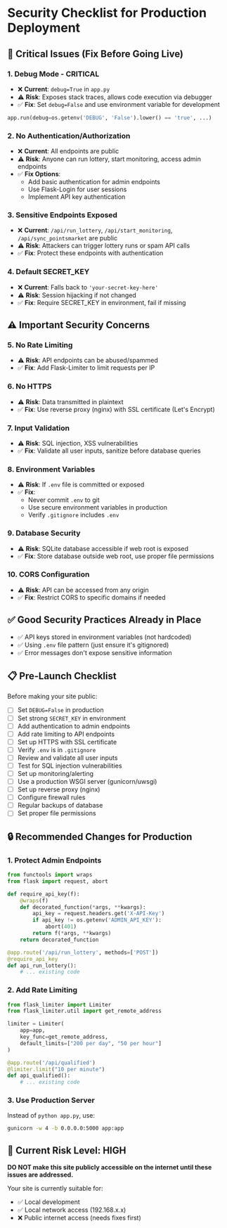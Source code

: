 # Security Checklist for Production Deployment

## 🚨 Critical Issues (Fix Before Going Live)

### 1. **Debug Mode - CRITICAL**
- ❌ **Current**: `debug=True` in `app.py`
- ⚠️ **Risk**: Exposes stack traces, allows code execution via debugger
- ✅ **Fix**: Set `debug=False` and use environment variable for development
```python
app.run(debug=os.getenv('DEBUG', 'False').lower() == 'true', ...)
```

### 2. **No Authentication/Authorization**
- ❌ **Current**: All endpoints are public
- ⚠️ **Risk**: Anyone can run lottery, start monitoring, access admin endpoints
- ✅ **Fix Options**:
  - Add basic authentication for admin endpoints
  - Use Flask-Login for user sessions
  - Implement API key authentication

### 3. **Sensitive Endpoints Exposed**
- ❌ **Current**: `/api/run_lottery`, `/api/start_monitoring`, `/api/sync_pointsmarket` are public
- ⚠️ **Risk**: Attackers can trigger lottery runs or spam API calls
- ✅ **Fix**: Protect these endpoints with authentication

### 4. **Default SECRET_KEY**
- ❌ **Current**: Falls back to `'your-secret-key-here'`
- ⚠️ **Risk**: Session hijacking if not changed
- ✅ **Fix**: Require SECRET_KEY in environment, fail if missing

## ⚠️ Important Security Concerns

### 5. **No Rate Limiting**
- ⚠️ **Risk**: API endpoints can be abused/spammed
- ✅ **Fix**: Add Flask-Limiter to limit requests per IP

### 6. **No HTTPS**
- ⚠️ **Risk**: Data transmitted in plaintext
- ✅ **Fix**: Use reverse proxy (nginx) with SSL certificate (Let's Encrypt)

### 7. **Input Validation**
- ⚠️ **Risk**: SQL injection, XSS vulnerabilities
- ✅ **Fix**: Validate all user inputs, sanitize before database queries

### 8. **Environment Variables**
- ⚠️ **Risk**: If `.env` file is committed or exposed
- ✅ **Fix**: 
  - Never commit `.env` to git
  - Use secure environment variables in production
  - Verify `.gitignore` includes `.env`

### 9. **Database Security**
- ⚠️ **Risk**: SQLite database accessible if web root is exposed
- ✅ **Fix**: Store database outside web root, use proper file permissions

### 10. **CORS Configuration**
- ⚠️ **Risk**: API can be accessed from any origin
- ✅ **Fix**: Restrict CORS to specific domains if needed

## ✅ Good Security Practices Already in Place

- ✅ API keys stored in environment variables (not hardcoded)
- ✅ Using `.env` file pattern (just ensure it's gitignored)
- ✅ Error messages don't expose sensitive information

## 📋 Pre-Launch Checklist

Before making your site public:

- [ ] Set `DEBUG=False` in production
- [ ] Set strong `SECRET_KEY` in environment
- [ ] Add authentication to admin endpoints
- [ ] Add rate limiting to API endpoints
- [ ] Set up HTTPS with SSL certificate
- [ ] Verify `.env` is in `.gitignore`
- [ ] Review and validate all user inputs
- [ ] Test for SQL injection vulnerabilities
- [ ] Set up monitoring/alerting
- [ ] Use a production WSGI server (gunicorn/uwsgi)
- [ ] Set up reverse proxy (nginx)
- [ ] Configure firewall rules
- [ ] Regular backups of database
- [ ] Set proper file permissions

## 🔒 Recommended Changes for Production

### 1. Protect Admin Endpoints
```python
from functools import wraps
from flask import request, abort

def require_api_key(f):
    @wraps(f)
    def decorated_function(*args, **kwargs):
        api_key = request.headers.get('X-API-Key')
        if api_key != os.getenv('ADMIN_API_KEY'):
            abort(401)
        return f(*args, **kwargs)
    return decorated_function

@app.route('/api/run_lottery', methods=['POST'])
@require_api_key
def api_run_lottery():
    # ... existing code
```

### 2. Add Rate Limiting
```python
from flask_limiter import Limiter
from flask_limiter.util import get_remote_address

limiter = Limiter(
    app=app,
    key_func=get_remote_address,
    default_limits=["200 per day", "50 per hour"]
)

@app.route('/api/qualified')
@limiter.limit("10 per minute")
def api_qualified():
    # ... existing code
```

### 3. Use Production Server
Instead of `python app.py`, use:
```bash
gunicorn -w 4 -b 0.0.0.0:5000 app:app
```

## 🚨 Current Risk Level: HIGH

**DO NOT make this site publicly accessible on the internet until these issues are addressed.**

Your site is currently suitable for:
- ✅ Local development
- ✅ Local network access (192.168.x.x)
- ❌ Public internet access (needs fixes first)

